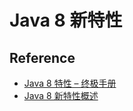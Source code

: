 # Java 8 新特性



## Reference

- [Java 8 特性 – 终极手册](http://ifeve.com/java-8-features-tutorial/)
- [Java 8 新特性概述](https://www.ibm.com/developerworks/cn/java/j-lo-jdk8newfeature/index.html)
